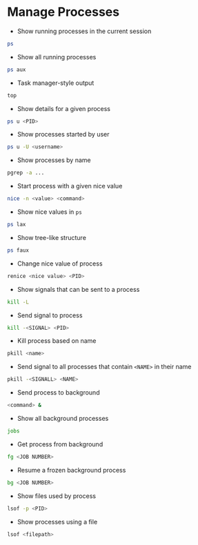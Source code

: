 # Manage Processes

- Show running processes in the current session
```bash
ps
```

- Show all running processes
```bash
ps aux
```

- Task manager-style output
```bash
top
```

- Show details for a given process
```bash
ps u <PID>
```

- Show processes started by user
```bash
ps u -U <username>
```

- Show processes by name
```bash
pgrep -a ...
```

- Start process with a given nice value
```bash
nice -n <value> <command>
```

- Show nice values in `ps`
```bash
ps lax
```

- Show tree-like structure
```bash
ps faux
```

- Change nice value of process
```bash
renice <nice value> <PID>
```

- Show signals that can be sent to a process
```bash
kill -L
```

- Send signal to process
```bash
kill -<SIGNAL> <PID>
```

- Kill process based on name
```bash
pkill <name>
```

- Send signal to all processes that contain `<NAME>` in their name
```bash
pkill -<SIGNALL> <NAME>
```

- Send process to background
```bash
<command> &
```

- Show all background processes
```bash
jobs
```

- Get process from background
```bash
fg <JOB NUMBER>
```

- Resume a frozen background process
```bash
bg <JOB NUMBER>
```

- Show files used by process
```bash
lsof -p <PID>
```

- Show processes using a file
```bash
lsof <filepath>
```
